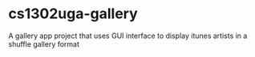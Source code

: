 # cs1302uga-gallery
A gallery app project that uses GUI interface to display itunes artists in a shuffle gallery format
